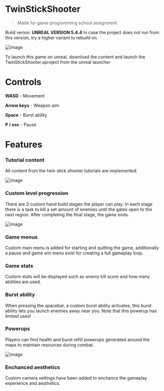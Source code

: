 # TwinStickShooter
> Made for game programming school assignment.

Build verion: **UNREAL VERSION 5.4.4**
In case the project does not run from this version, try a higher variant to rebuild on.

![image](https://github.com/user-attachments/assets/c5245b1c-20d4-44c4-bf77-d6cf62ac1e8d)

To launch this game on unreal, download the content and launch the TwinStickShooter.uproject from the unreal launcher

# Controls

**WASD** - Movement

**Arrow keys** - Weapon aim

**Space** - Burst ability

**P / esc** - Pause

# Features

### Tutorial content
All content from the twin stick shooter tutorials are implemented.

![image](https://github.com/user-attachments/assets/f3de86e1-84d3-413d-98d2-0307f8119139)

### Custom level progression
There are 3 custom hand build stages the player can play.
In each stage there is a task to kill a set amount of enemies until the gates open to the next region.
After completing the final stage, the game ends.

![image](https://github.com/user-attachments/assets/6a58f86c-f729-4c3c-aceb-852d1d04f2e9)

### Game menus
Custom main menu is added for starting and quitting the game, additionally a pause and game win menu exist for creating a full gameplay loop.

### Game stats
Custom stats will be displayed such as enemy kill score and how many abilities are used.

### Burst ability
When pressing the spacebar, a custom burst ability activates, this burst ability lets you launch enemies away near you.
Note that this powerup has limited uses!

### Powerups
Players can find health and burst refill powerups generated around the maps to maintain resources during combat.

![image](https://github.com/user-attachments/assets/91d503f9-7b2b-44b7-99e3-d81fe0e6283a)

### Enchanced aesthetics
Custom camera settings have been added to enchance the gameplay experience and aesthetics.
